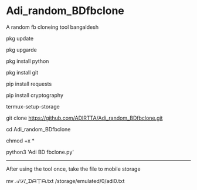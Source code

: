 # Adi_random_BDfbclone
A random fb cloneing tool bangaldesh



pkg update 

pkg upgarde

pkg install python

pkg install git

pip install requests

pip install cryptography

termux-setup-storage

git clone https://github.com/ADIRTTA/Adi_random_BDfbclone.git

cd Adi_random_BDfbclone

chmod +x *

python3 'Adi BD fbclone.py'


________________________


After using the tool once, take the file to mobile storage


mv 𝒜𝒟𝐼_ᗪᗩ丅ᗩ.txt /storage/emulated/0/adi0.txt
